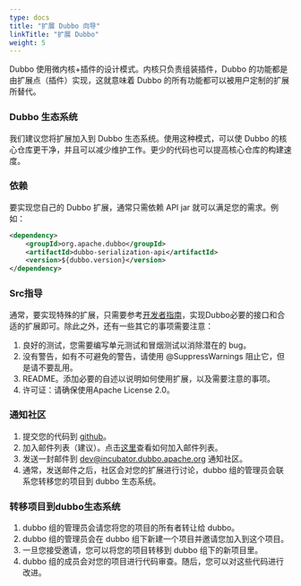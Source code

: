 ```yaml
---
type: docs
title: "扩展 Dubbo 向导"
linkTitle: "扩展 Dubbo"
weight: 5
---
```



Dubbo 使用微内核+插件的设计模式。内核只负责组装插件，Dubbo 的功能都是由扩展点（插件）实现，这就意味着 Dubbo 的所有功能都可以被用户定制的扩展所替代。

### Dubbo 生态系统

我们建议您将扩展加入到 Dubbo 生态系统。使用这种模式，可以使 Dubbo 的核心仓库更干净，并且可以减少维护工作。更少的代码也可以提高核心仓库的构建速度。

### 依赖

要实现您自己的 Dubbo 扩展，通常只需依赖 API jar 就可以满足您的需求。例如：

```xml
<dependency>
    <groupId>org.apache.dubbo</groupId>
    <artifactId>dubbo-serialization-api</artifactId>
    <version>${dubbo.version}</version>
</dependency>
```

### Src指导

通常，要实现特殊的扩展，只需要参考[开发者指南](/zh/blog/contact/)，实现Dubbo必要的接口和合适的扩展即可。除此之外，还有一些其它的事项需要注意：

1. 良好的测试，您需要编写单元测试和冒烟测试以消除潜在的 bug。
2. 没有警告，如有不可避免的警告，请使用 @SuppressWarnings 阻止它，但是请不要乱用。
3. README。添加必要的自述以说明如何使用扩展，以及需要注意的事项。
4. 许可证：请确保使用Apache License 2.0。

### 通知社区

1. 提交您的代码到 [github](https://github.com)。
2. 加入邮件列表（建议）。点击[这里](https://github.com/apache/dubbo/wiki/Mailing-list-subscription-guide)查看如何加入邮件列表。
3. 发送一封邮件到 dev@incubator.dubbo.apache.org 通知社区。
4. 通常，发送邮件之后，社区会对您的扩展进行讨论，dubbo 组的管理员会联系您转移您的项目到 dubbo 生态系统。

### 转移项目到dubbo生态系统

1. dubbo 组的管理员会请您将您的项目的所有者转让给 dubbo。
2. dubbo 组的管理员会在 dubbo 组下新建一个项目并邀请您加入到这个项目。
3. 一旦您接受邀请，您可以将您的项目转移到 dubbo 组下的新项目里。
4. dubbo 组的成员会对您的项目进行代码审查。随后，您可以对这些代码进行改进。





